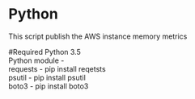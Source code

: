# Python
This script publish the AWS instance memory metrics

#Required
Python 3.5  
Python module -   
	requests - pip install reqetsts  
	psutil - pip install psutil  
	boto3 - pip install boto3